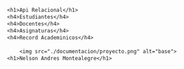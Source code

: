 <html lang="en">

<head>

</head>

<body>


            <h1>Api Relacional</h1>
            <h4>Estudiantes</h4>
            <h4>Docentes</h4>
            <h4>Asignaturas</h4>
            <h4>Record Academinicos</h4>

                <img src="./documentacion/proyecto.png" alt="base">
            <h1>Nelson Andres Montealegre</h1>
</body>

</html>